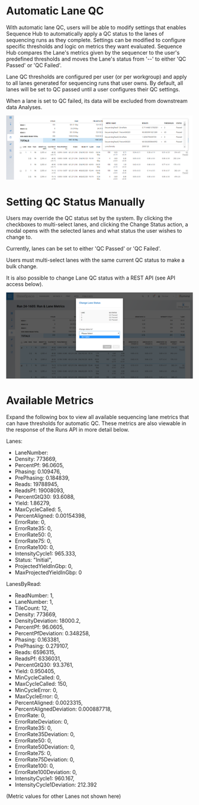 Automatic Lane QC
=================

With automatic lane QC, users will be able to modify settings that enables
Sequence Hub to automatically apply a QC status to the lanes of sequencing runs
as they complete. Settings can be modified to configure specific thresholds and
logic on metrics they want evaluated. Sequence Hub compares the Lane's metrics
given by the sequencer to the user's predefined thresholds and moves the Lane's
status from '--' to either 'QC Passed' or 'QC Failed'.

Lane QC thresholds are configured per user (or per workgroup) and apply to all
lanes generated for sequencing runs that user owns. By default, all lanes will
be set to QC passed until a user configures their QC settings.

When a lane is set to QC failed, its data will be excluded from downstream data
Analyses.

![](/images/articles/auto-lane-qc-1_1382x476.png)

Setting QC Status Manually
==========================

Users may override the QC status set by the system. By clicking the checkboxes
to multi-select lanes, and clicking the Change Status action, a modal opens with
the selected lanes and what status the user wishes to change to.

Currently, lanes can be set to either 'QC Passed' or 'QC Failed'.

Users must multi-select lanes with the same current QC status to make a bulk
change.

It is also possible to change Lane QC status with a REST API (see API access
below).

![](/images/articles/auto-lane-qc-2_1419x652.png)

Available Metrics
=================

Expand the following box to view all available sequencing lane metrics that can
have thresholds for automatic QC. These metrics are also viewable in the
response of the Runs API in more detail below.

Lanes: 

-   LaneNumber: 
-   Density: 773669,
-   PercentPf: 96.0605,
-   Phasing: 0.109476,
-   PrePhasing: 0.184839,
-   Reads: 19788945,
-   ReadsPf: 19008093,
-   PercentGtQ30: 93.6088,
-   Yield: 1.86279,
-   MaxCycleCalled: 5,
-   PercentAligned: 0.00154398,
-   ErrorRate: 0,
-   ErrorRate35: 0,
-   ErrorRate50: 0,
-   ErrorRate75: 0,
-   ErrorRate100: 0,
-   IntensityCycle1: 965.333,
-   Status: "Initial",
-   ProjectedYieldInGbp: 0,
-   MaxProjectedYieldInGbp: 0

LanesByRead:

-   ReadNumber: 1,
-   LaneNumber: 1,
-   TileCount: 12,
-   Density: 773669,
-   DensityDeviation: 18000.2,
-   PercentPf: 96.0605,
-   PercentPfDeviation: 0.348258,
-   Phasing: 0.163381,
-   PrePhasing: 0.279107,
-   Reads: 6596315,
-   ReadsPf: 6336031,
-   PercentGtQ30: 93.3761,
-   Yield: 0.950405,
-   MinCycleCalled: 0,
-   MaxCycleCalled: 150,
-   MinCycleError: 0,
-   MaxCycleError: 0,
-   PercentAligned: 0.0023315,
-   PercentAlignedDeviation: 0.000887718,
-   ErrorRate: 0,
-   ErrorRateDeviation: 0,
-   ErrorRate35: 0,
-   ErrorRate35Deviation: 0,
-   ErrorRate50: 0,
-   ErrorRate50Deviation: 0,
-   ErrorRate75: 0,
-   ErrorRate75Deviation: 0,
-   ErrorRate100: 0,
-   ErrorRate100Deviation: 0,
-   IntensityCycle1: 960.167,
-   IntensityCycle1Deviation: 212.392

(Metric values for other Lanes not shown here)